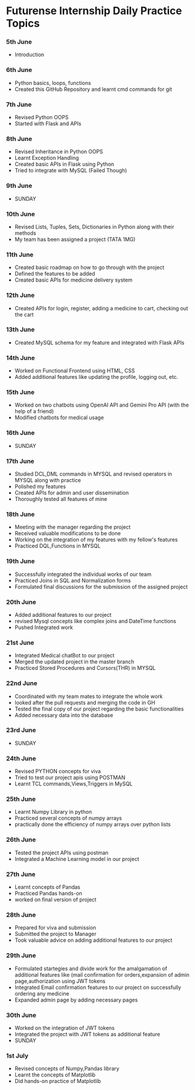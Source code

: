 # Futurense Internship Daily Practice Topics

### 5th June
- Introduction

### 6th June
- Python basics, loops, functions
- Created this GitHub Repository and learnt cmd commands for git

### 7th June
- Revised Python OOPS
- Started with Flask and APIs

### 8th June
- Revised Inheritance in Python OOPS
- Learnt Exception Handling
- Created basic APIs in Flask using Python
- Tried to integrate with MySQL (Failed Though)

### 9th June
- SUNDAY

### 10th June
- Revised Lists, Tuples, Sets, Dictionaries in Python along with their methods
- My team has been assigned a project (TATA 1MG)

### 11th June
- Created basic roadmap on how to go through with the project
- Defined the features to be added
- Created basic APIs for medicine delivery system

### 12th June
- Created APIs for login, register, adding a medicine to cart, checking out the cart

### 13th June
- Created MySQL schema for my feature and integrated with Flask APIs

### 14th June
- Worked on Functional Frontend using HTML, CSS
- Added additional features like updating the profile, logging out, etc.

### 15th June
- Worked on two chatbots using OpenAI API and Gemini Pro API (with the help of a friend)
- Modified chatbots for medical usage

### 16th June
- SUNDAY

### 17th June
- Studied DCL,DML commands in MYSQL and revised operators in MYSQL along with practice
- Polished my features
- Created APIs for admin and user dissemination
- Thoroughly tested all features of mine

### 18th June
- Meeting with the manager regarding the project
- Received valuable modifications to be done
- Working on the integration of my features with my fellow's features
- Practiced DQL,Functions in MYSQL
  
### 19th June
- Successfully integrated the individual works of our team
- Practiced Joins in SQL and Normalization forms
- Formulated final discussions for the submission of the assigned project
  
### 20th June
- Added additional features to our project
- revised Mysql concepts like complex joins and DateTime functions
- Pushed Integrated work
  
### 21st June
- Integrated Medical chatBot to our project
- Merged the updated project in the master branch
- Practiced Stored Procedures and Cursors(THR) in MYSQL
  
### 22nd June
- Coordinated with my team mates to integrate the whole work
- looked after the pull requests and merging the code in GH
- Tested the final copy of our project regarding the basic functionalities
- Added necessary data into the database
  
### 23rd June
- SUNDAY
  
### 24th June
- Revised PYTHON concepts for viva
- Tried to test our project apis using POSTMAN
- Learnt TCL commands,Views,Triggers in MySQL

### 25th June
- Learnt Numpy Library in python
- Practiced several concepts of numpy arrays
- practically done the efficiency of numpy arrays over python lists

### 26th June
- Tested the project APIs using postman
- Integrated a Machine Learning model in our project

### 27th June
- Learnt concepts of Pandas
- Practiced Pandas hands-on
- worked on final version of project

### 28th June
-  Prepared for viva and submission
-  Submitted the project to Manager
-  Took valuable advice on adding additional features to our project

### 29th June
- Formulated startegies and divide work for the amalgamation of additional features like (mail confirmation for orders,expansion of admin page,authorization using JWT tokens
- Integrated Email confirmation features to our project on successfully ordering any medicine
- Expanded admin page by adding necessary pages

### 30th June
- Worked on the integration of JWT tokens
- Integrated the project with JWT tokens as additional feature
- SUNDAY

### 1st July
- Revised concepts of Numpy,Pandas library
- Learnt the concepts of Matplotlib
- Did hands-on practice of Matplotlib
